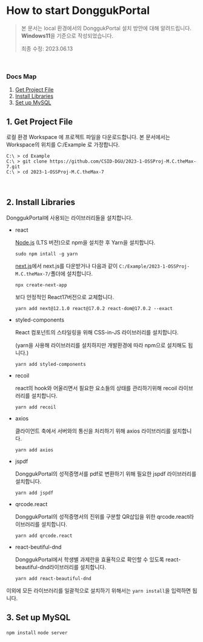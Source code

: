 # How to start DonggukPortal

> 본 문서는 local 환경에서의 DonggukPortal 설치 방안에 대해 알려드립니다.  
> <b>Windows11</b>을 기준으로 작성되었습니다.
> 
> 최종 수정: 2023.06.13

<br />

### Docs Map
1. [Get Project File](#1.-get-project-file)
2. [Install Libraries](#2.-install--ibraries)
3. [Set up MySQL](#3.-set-up-mysql)

## 1. Get Project File
로컬 환경 Workspace 에 프로젝트 파일을 다운로드합니다. 본 문서에서는 Workspace의 위치를 C:/Example 로 가정합니다.
```
C:\ > cd Example
C:\ > git clone https://github.com/CSID-DGU/2023-1-OSSProj-M.C.theMax-7.git
C:\ > cd 2023-1-OSSProj-M.C.theMax-7
```
<br />

## 2. Install Libraries
DonggukPortal에 사용되는 라이브러리들을 설치합니다.
- react 

  [Node.js](https://nodejs.org/ko) (LTS 버전)으로 npm을 설치한 후 Yarn을 설치합니다. 
  ```
  sudo npm intall -g yarn
  ```
  [next.js](https://nextjs.org/)에서 next.js를 다운받거나 다음과 같이 ``C:/Example/2023-1-OSSProj-M.C.theMax-7/``폴더에 설치합니다.
  ```
  npx create-next-app
  ```
  보다 안정적인 React17버전으로 교체합니다.
  ```
  yarn add next@12.1.0 react@17.0.2 react-dom@17.0.2 --exact
  ```

- styled-components

  React 컴포넌트의 스타일링을 위해 CSS-in-JS 라이브러리를 설치합니다.
  
  (yarn을 사용해 라이브러리를 설치하지만 개발환경에 따라 npm으로 설치해도 됩니다.)

  ```yarn add styled-components```

- recoil

  react의 hook와 어울리면서 필요한 요소들의 상태를 관리하기위해 recoil 라이브러리를 설치합니다.
  
  ```yarn add recoil```

- axios

  클라이언트 축에서 서버와의 통신을 처리하기 위해 axios 라이브러리를 설치합니다.
  
  ```yarn add axios```
  
- jspdf
  
  DonggukPortal의 성적증명서를 pdf로 변환하기 위해 필요한 jspdf 라이브러리를 설치합니다.
  
  ```yarn add jspdf```

- qrcode.react

  DonggukPortal의 성적증명서의 진위를 구분할 QR삽입을 위한 qrcode.react라이브러리를 설치합니다.
  
  ```yarn add qrcode.react```
  
- react-beutiful-dnd

  DonggukPortal에서 학생별 과제란을 효율적으로 확인할 수 있도록 react-beautiful-dnd라이브러리를 설치합니다.
  
  ```yarn add react-beautiful-dnd```
  
이외에 모든 라이브러리를 일괄적으로 설치하기 위해서는 ```yarn install```을 입력하면 됩니다.
<br />

## 3. Set up MySQL
```npm install```
```node server```
